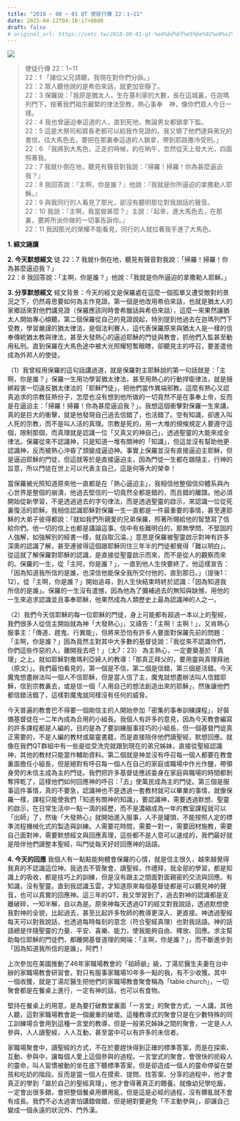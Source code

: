 ```yaml
---
title: "2018 – 08 – 01 QT 使徒行傳 22：1~11"
date: 2025-04-12T04:10:17+0800
draft: false
# original_url: https://cmtc.tw/2018-08-01-qt-%e4%bd%bf%e5%be%92%e8%a1%8c%e5%82%b3-22%ef%bc%9a111
---
```


![](/images/qt.jpg)
> 使徒行傳 22：1\~11  
> 22：1 「諸位父兄請聽，我現在對你們分訴。」  
> 22：2 眾人聽他說的是希伯來話，就更加安靜了。  
> 22：3 保羅說：「我原是猶太人，生在基利家的大數，長在這城裏，在迦瑪列門下，按著我們祖宗嚴緊的律法受教，熱心事奉　神，像你們眾人今日一樣。  
> 22：4 我也曾逼迫奉這道的人，直到死地，無論男女都鎖拿下監。  
> 22：5 這是大祭司和眾長老都可以給我作見證的。我又領了他們達與弟兄的書信，往大馬色去，要把在那裏奉這道的人鎖拿，帶到耶路撒冷受刑。」  
> 22：6 「我將到大馬色，正走的時候，約在晌午，忽然從天上發大光，四面照著我。  
> 22：7 我就仆倒在地，聽見有聲音對我說：『掃羅！掃羅！你為甚麼逼迫我？』  
> 22：8 我回答說：『主啊，你是誰？』他說：『我就是你所逼迫的拿撒勒人耶穌。』  
> 22：9 與我同行的人看見了那光，卻沒有聽明那位對我說話的聲音。  
> 22：10 我說：『主啊，我當做甚麼？』主說：『起來，進大馬色去，在那裏，要將所派你做的一切事告訴你。』  
> 22：11 我因那光的榮耀不能看見，同行的人就拉著我手進了大馬色。

**1. 經文誦讀**

**2.  今天默想經文**
徒 22：7 我就仆倒在地，聽見有聲音對我說：「掃羅！掃羅！你為甚麼逼迫我？」  
22：8 我回答說：「主啊，你是誰？」他說：「我就是你所逼迫的拿撒勒人耶穌。」

**3. 分享默想經文**
經文背景：今天的經文是保羅處在這麼一個孤單又遭受敵對的景況之下，仍然尋思要如何為主作見證。第一個是他改用希伯來話，也就是猶太人的家鄉話來對他們講見證（保羅應該同時會希臘話與希伯來話），這麼一來果然讓猶太人開始專心傾聽。第二個保羅從自己的見證說起，特別提到他過去在迦瑪列門下受教，學習嚴謹的猶太律法，是個法利賽人，這代表保羅原來與猶太人是一樣的信奉傳統猶太教與律法，甚至大發熱心的逼迫耶穌的門徒與教會，抓他們入監甚至動用私刑。直到保羅在大馬色途中被大光照耀短暫眼瞎，卻聽見主的呼召，要差遣他成為外邦人的使徒。

（1）我曾經用保羅的這句話講過道，就是保羅對主耶穌說的第一句話就是：「主啊，你是誰？」保羅一生用功學習猶太律法，甚至用熱心的行動捍衛律法，就是捆綁殺害一切違反猶太律法的「耶穌門徒」，把他們當作異端邪教。這麼有熱心又認真追求的宗教狂熱份子，怎麼也沒有想到他所做的一切竟然不是在事奉上帝，反而是在逼迫主：「掃羅！掃羅！你為甚麼逼迫我？」。我想這個衝擊對保羅一生來講，真的是巨大的衝擊，就是他發現自己過去信錯了，也活錯了。空有知識，卻進入叫人死的宗教，而不是叫人活的真理。宗教是死的，用一大堆的規條規定人要遵守這個，限制那個，而真理就是認識一位「又真又的神自己」，透過聖靈的大能來成全律法。保羅從來不認識神，只是知道一堆有關神的「知識」，但這並沒有幫助他更認識神，反而被熱心沖昏了頭變成逼迫神。事實上保羅並沒有直接逼迫主耶穌，但是逼迫耶穌的門徒，但這就等於是直接逼迫主，因為門徒一生都在跟隨主，行神的旨意，所以門徒在世上可以代表主自己，這是何等大的榮幸！

當保羅被光照知道原來他一直都是在「熱心逼迫主」，我相信他整個信仰體系與內心世界是整個的崩潰，他過去堅信的一切竟然全都是錯的，而且錯的離譜。他必須開始從新學習，不是透過過去的字句律法，而是透過聖靈的啟示，來認識一位從死裏復活的耶穌。我相信認識耶穌對保羅一生一直都是一件最重要的事情，甚至連耶穌的大弟子彼得都說：「就如我們所親愛的兄弟保羅，照著所賜給他的智慧寫了信給你們。他一切的信上也都是講論這事。信中有些難明白的，那無學問、不堅固的人強解，如強解別的經書一樣，就自取沉淪。」意思是保羅被聖靈啟示對神有許多深奧的認識了解，甚至連彼得這個跟耶穌同住三年半的門徒都覺得「難以明白」。從這就了解保羅對耶穌的認識，是直接從聖靈啟示而來，而不是從人的觀察而來的。保羅的一生，從「主阿，你是誰？」，一直到他人生快要終了，他這樣宣告：「因為知道我所信的是誰，也深信他能保全我所交付他的，直到那日。」（提後1：12）。從「主啊，你是誰？」開始追尋，到人生快結束時終於認識：「因為知道我所信的是誰」。保羅的一生沒有遣憾，因為他為了彌補過去的無知與缺憾，用他的一生來追求認識並且事奉耶穌，他果然成為人類歷史上最為認識神的人之一。

（2）我們今天信耶穌的每一位耶穌的門徒，身上可能都有超過一本以上的聖經，我們很多人從信主開始就為神「大發熱心」，又禱告：「主啊！主啊！」，又肯熱心服事主：「傳道、趕鬼、行異能」，但將來恐怕有許多人要面對保羅先前的問題：「主啊，你是誰？」因為竟然主對其中大多數的基督徒說：「我從來不認識你們，你們這些作惡的人，離開我去吧！」（太7：23） 為主熱心，一定要奠基於「真理」之上。就如耶穌對撒瑪利亞婦人的教導：「那真正拜父的，要用靈與真理拜祂（原文）」。我們最怕看見的，第一個是不信，第二個是信錯，第三個是活錯。今天魔鬼想盡辦法叫一個人不信耶穌，但是當人信了主，魔鬼就想盡辦法叫人信錯耶穌，信到宗教裏去，或是信一個「人用自己的想法創造出來的耶穌」，然後讓他們都信錯活錯了，這樣對魔鬼就同樣沒有任何的威脅。

今天普遍的教會巴不得要一個剛信主的人開始參加「密集的事奉訓練課程」，好裝備基督徒在一二年內成為合用的小組長。我個人有許多的意見，因為今天教會編寫的許多課程都是人編的，目的是為了要訓練服事技巧的小組長，但一個基督門徒真正需要的，不是人編的教材或屬靈書籍，而是直接陪伴他們讀聖經，默想回應。就像在我們QT群組中有一些是從受洗完就跟到現在的弟兄姊妹，直接從聖經認識神，其他的教材只能當作輔助資料。第二個就是神並沒有呼召每一個人都要在教會裏面擔任小組長，但是絕對有呼召每一個人在自己的家庭或職場中作光作鹽，帶領身旁的未信主成為主的門徒。我們把許多基督徒應該委身在家庭與職場的時間都剝奪搾乾了，這樣他們如何回應神的呼召：「去」使萬民成為主的門徒。第三個是服事這件事情，真的不要急，認識神也不是透過一套教材就可以畢業的事情，就像保羅一樣，課程只能使我們「知道有關神的知識」，要認識神，需要透過默想、聖靈的啟示，在日常生活中一點一滴的經歷，而不是濃縮成為一年的教室課程就可以「出師」了，然後「大發熱心」就開始進入服事，人不是罐頭，不能按照人定的標準流程機械化式的製造與訓練。人需要花時間，需要一對一，需要因材施教，需要自己面對神，需要默想經文與回應真理，這些都不是人意可以速成的，我們最好就是陪伴他們讀整本聖經，叫門徒每天好好回應神的話語。

**4. 今天的回應**
我個人有一點點能夠體會保羅的心情，就是信主很久，越來越覺得我真的不認識這位神。我過去不管聚會、讀聖經，作禮拜，我全部的學習，都是知識上的吸收，都是技巧上的訓練，但是沒有跟主之間面對面親密的交流與回應。有知識，沒有聖靈。直到我認識玉雲，才知道原來每個基督徒都是可以聽見神的聲音，也可以真實的回應神。這三年的QT，我又學習到了，過去對神的認識都是支離破碎，一知半解，自以為是。原來神每天透過QT的經文對我說話，透過默想使我對神的全貌，比起過去，甚至比起許多牧師的教導更深入、更直接。神透過聖經每天可以對我說話，也透過每時每刻的意念（符合聖經真理）也對我話語。神的話語總是伴隨聖靈的力量、平安、喜樂、能力，使我能夠自由、釋放、回應。求主幫助每位耶穌的門徒們，都離開基督道理的開端：「主啊，你是誰？」，而不斷進步到「因為知道我所信的是誰」，阿們！

上次參加在美國推動了46年家職場教會的「祖師爺」級，丁湯尼醫生夫妻在台中辦的家職場教會研習會。對只有服事家職場10年多一點的我，有不少收獲。其中一個收獲，就是丁湯尼醫生把他們的家職場教會聚會稱為「table church」，一切聚會都是在餐桌上進行，一定有神的話，也可以有食物。

堅持在餐桌上的用意，是為要打破教堂裏面「一言堂」的聚會方式，一人講，其他人聽，這對家職場教會是一個嚴重的破壞。這種教導式的聚會只是在少數特殊的同工訓練場合會用到這種一言堂的教導，但是一般弟兄姊妹之間的聚會，一定是人人參與，人人讀聖經，人人互動，甚至當中可以有許多的未信者。

家職場聚會中，讀聖經的方式，不在於要趕快得到正確的標準答案，而是在探索、互動、參與中，讓每個人愛上這個參與的過程。一言堂式的聚會，會很快的扼殺人的靈命，叫人習慣被動的坐在底下聽標準答案，但是卻造成一個人的靈命停留在嬰孩和吃奶的階段。反而是當一個人在摸索、提問、找答案、分享的過程中，他才會真正的學到「屬於自己的聖經真理」，他才會得著真正的餵養。就像幼兒學吃飯，一定會出很多錯，會把整個餐桌用髒用亂，但是這是必經的過程，沒有髒亂就不會有成長。我們不必太過害怕講錯做錯，但是絕對要避免「不主動參與」，卻讓自己變成一個永遠的狀況外、門外漢。
